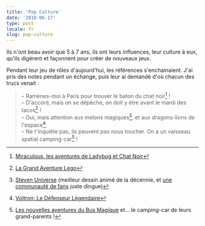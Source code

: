 ```yaml
---
title: 'Pop Culture'
date: '2018-06-17'
type: post
locale: fr
slug: pop-culture
---
```


Ils n'ont beau avoir que 5 à 7 ans, ils ont leurs influences, leur culture à eux, qu'ils digèrent et façonnent pour créer de nouveaux jeux.

<!-- more -->

Pendant leur jeu de rôles d'aujourd'hui, les références s'enchainaient. J'ai pris des notes pendant un échange, puis leur ai demandé d'où chacun des trucs venait :

> – Ramènes-moi à Paris pour trouver le baton du chat noir[^1] !  
> – D'accord, mais on se dépêche, on doit y être avant le mardi des tacos[^2] !  
> – Oui, mais attention aux melons magiques[^3], et aux dragons-lions de l'espace[^4].  
> – Ne t'inquiète pas, ils peuvent pas nous toucher. On a un vaisseau spatial camping-car[^5] !

[^1]: [Miraculous, les aventures de Ladybug et Chat Noir](https://www.youtube.com/watch?v=sM3qHw5_vOg)
[^2]: [La Grand Aventure Lego](https://www.youtube.com/watch?v=NebLEBYigm4)
[^3]: [Steven Universe](https://www.youtube.com/watch?v=wSaoXwQzHnY) (meilleur dessin animé de la décennie, et [une communauté de fans](https://www.youtube.com/watch?v=MKGdqmevC5M) juste dingue)
[^4]: [Voltron: Le Défenseur Légendaire](https://www.youtube.com/watch?v=ODt9WOrB10s)
[^5]: [Les nouvelles aventures du Bus Magique]() et… le camping-car de leurs grand-parents !